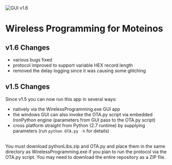 ![GUI v1.6](https://raw.githubusercontent.com/LowPowerLab/RFM69/master/Examples/WirelessProgramming_OTA/OTAGUI.png)
# Wireless Programming for Moteinos


## v1.6 Changes
- various bugs fixed
- protocol improved to support variable HEX record length
- removed the delay logging since it was causing some glitching

## v1.5 Changes
Since v1.5 you can now run this app in several ways:
- natively via the WirelessProgramming.exe GUI app
- the windows GUI can also invoke the OTA.py script via embedded IronPython engine (parameters from GUI pass to the OTA.py script)
- cross platform straight from Python (2.7 runtime) by supplying parameters (run `python OTA.py -h` for details)
<br/>
You must download pythonLibs.zip and OTA.py and place them in the same directory as WirelessProgramming.exe if you plan to run the protocol via the OTA.py script.
You may need to download the entire repository as a ZIP file.
